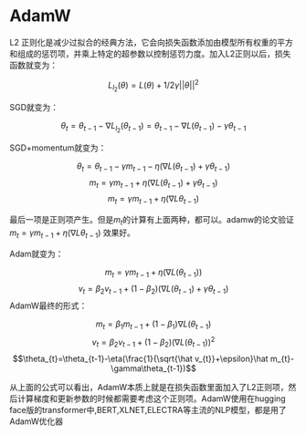 # AdamW

L2 正则化是减少过拟合的经典方法，它会向损失函数添加由模型所有权重的平方和组成的惩罚项，并乘上特定的超参数以控制惩罚力度。加入L2正则以后，损失函数就变为：

$$L_{l_{2}}(\theta)=L(\theta)+1/2\gamma||\theta||^2$$

SGD就变为：

$$\theta_{t}=\theta_{t-1}-\nabla L_{l_{2}}(\theta_{t-1})=\theta_{t-1}-\nabla L(\theta_{t-1})-\gamma\theta_{t-1}$$

SGD+momentum就变为：

$$\theta_{t}=\theta_{t-1}-\gamma m_{t-1}-\eta(\nabla L(\theta_{t-1})+\gamma \theta_{t-1})$$
$$m_{t}=\gamma m_{t-1}+\eta(\nabla L(\theta_{t-1})+\gamma \theta_{t-1})$$
$$m_{t}=\gamma m_{t-1}+\eta(\nabla L{\theta_{t-1}})$$

最后一项是正则项产生。但是$m_{t}$的计算有上面两种，都可以。adamw的论文验证 $m_{t}=\gamma m_{t-1}+\eta(\nabla L{\theta_{t-1}})$ 效果好。

Adam就变为：

$$m_{t}=\gamma m_{t-1}+\eta(\nabla L(\theta_{t-1}))$$
$$v_{t}=\beta_{2}v_{t-1}+(1-\beta_{2})(\nabla L(\theta_{t-1})+\gamma \theta_{t-1})$$
AdamW最终的形式：

$$m_{t}=\beta_{1}m_{t-1}+(1-\beta_{1})\nabla L(\theta_{t-1})$$
$$v_{t}=\beta_{2}v_{t-1}+(1-\beta_{2})(\nabla L(\theta_{t-1}))^2$$
$$\theta_{t}=\theta_{t-1}-\eta(\frac{1}{\sqrt{\hat v_{t}}+\epsilon}\hat m_{t}-\gamma\theta_{t-1})$$

从上面的公式可以看出，AdamW本质上就是在损失函数里面加入了L2正则项，然后计算梯度和更新参数的时候都需要考虑这个正则项。AdamW使用在hugging face版的transformer中,BERT,XLNET,ELECTRA等主流的NLP模型，都是用了AdamW优化器

